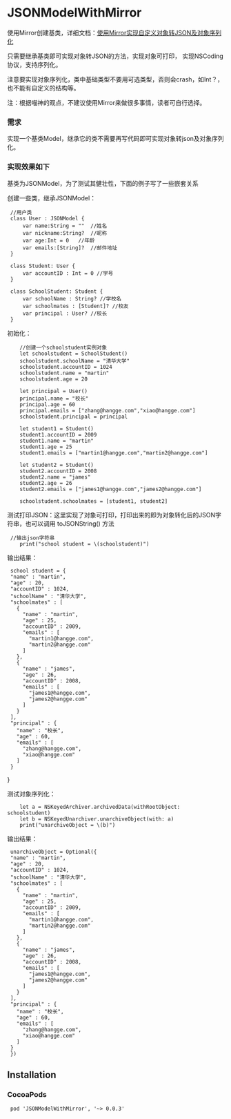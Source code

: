 # JSONModelWithMirror
使用Mirror创建基类，详细文档：[使用Mirror实现自定义对象转JSON及对象序列化](http://moonlspace.com/2016/12/%E4%BD%BF%E7%94%A8Mirror%E5%AE%9E%E7%8E%B0%E8%87%AA%E5%AE%9A%E4%B9%89%E5%AF%B9%E8%B1%A1%E8%BD%ACJSON%E5%8F%8A%E5%AF%B9%E8%B1%A1%E5%BA%8F%E5%88%97%E5%8C%96/)

只需要继承基类即可实现对象转JSON的方法，实现对象可打印，
实现NSCoding协议，支持序列化。

注意要实现对象序列化，类中基础类型不要用可选类型，否则会crash，如Int？，也不能有自定义的结构等。

注：根据喵神的观点，不建议使用Mirror来做很多事情，读者可自行选择。


### 需求
实现一个基类Model，继承它的类不需要再写代码即可实现对象转json及对象序列化。

### 实现效果如下
基类为JSONModel，为了测试其健壮性，下面的例子写了一些嵌套关系

创建一些类，继承JSONModel：

     //用户类
     class User : JSONModel {
         var name:String = ""  //姓名
         var nickname:String?  //昵称
         var age:Int = 0   //年龄
         var emails:[String]?  //邮件地址
     }

     class Student: User {
         var accountID : Int = 0 //学号
     }

     class SchoolStudent: Student {
         var schoolName : String? //学校名
         var schoolmates : [Student]? //校友
         var principal : User? //校长
     }
     
初始化：
    
        //创建一个schoolstudent实例对象
        let schoolstudent = SchoolStudent()
        schoolstudent.schoolName = "清华大学"
        schoolstudent.accountID = 1024
        schoolstudent.name = "martin"
        schoolstudent.age = 20
        
        let principal = User()
        principal.name = "校长"
        principal.age = 60
        principal.emails = ["zhang@hangge.com","xiao@hangge.com"]
        schoolstudent.principal = principal
        
        let student1 = Student()
        student1.accountID = 2009
        student1.name = "martin"
        student1.age = 25
        student1.emails = ["martin1@hangge.com","martin2@hangge.com"]
        
        let student2 = Student()
        student2.accountID = 2008
        student2.name = "james"
        student2.age = 26
        student2.emails = ["james1@hangge.com","james2@hangge.com"]
        
        schoolstudent.schoolmates = [student1, student2]
        
测试打印JSON：这里实现了对象可打印，打印出来的即为对象转化后的JSON字符串，也可以调用 toJSONString() 方法

     //输出json字符串
        print("school student = \(schoolstudent)")
输出结果：

     school student = {
     "name" : "martin",
     "age" : 20,
     "accountID" : 1024,
     "schoolName" : "清华大学",
     "schoolmates" : [
       {
         "name" : "martin",
         "age" : 25,
         "accountID" : 2009,
         "emails" : [
           "martin1@hangge.com",
           "martin2@hangge.com"
         ]
       },
       {
         "name" : "james",
         "age" : 26,
         "accountID" : 2008,
         "emails" : [
           "james1@hangge.com",
           "james2@hangge.com"
         ]
       }
     ],
     "principal" : {
       "name" : "校长",
       "age" : 60,
       "emails" : [
         "zhang@hangge.com",
         "xiao@hangge.com"
       ]
     }
   }
     
测试对象序列化：     
        
        let a = NSKeyedArchiver.archivedData(withRootObject: schoolstudent)
        let b = NSKeyedUnarchiver.unarchiveObject(with: a)
        print("unarchiveObject = \(b)")
输出结果：
     
     unarchiveObject = Optional({
     "name" : "martin",
     "age" : 20,
     "accountID" : 1024,
     "schoolName" : "清华大学",
     "schoolmates" : [
       {
         "name" : "martin",
         "age" : 25,
         "accountID" : 2009,
         "emails" : [
           "martin1@hangge.com",
           "martin2@hangge.com"
         ]
       },
       {
         "name" : "james",
         "age" : 26,
         "accountID" : 2008,
         "emails" : [
           "james1@hangge.com",
           "james2@hangge.com"
         ]
       }
     ],
     "principal" : {
       "name" : "校长",
       "age" : 60,
       "emails" : [
         "zhang@hangge.com",
         "xiao@hangge.com"
       ]
     }
     })



## Installation

### CocoaPods

     pod 'JSONModelWithMirror', '~> 0.0.3'